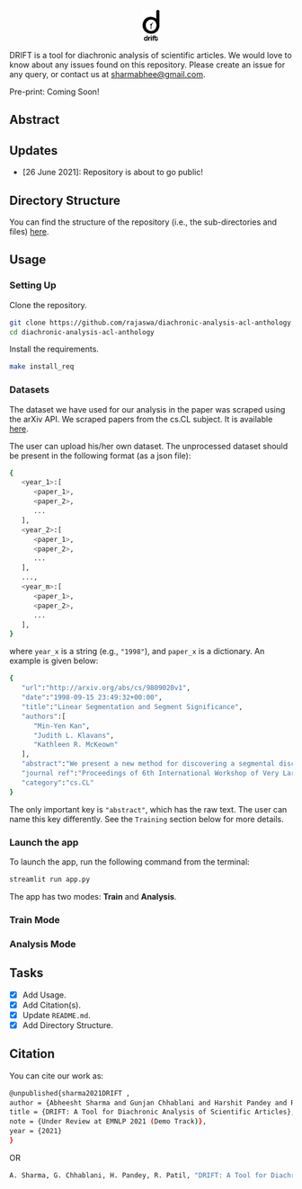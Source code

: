 <p align="center">
  <img src="./misc/images/logo.png" alt="Logo" height=6% width=6%/>
</p>

DRIFT is a tool for diachronic analysis of scientific articles. We would love to know about any issues found on this repository. Please create an issue for any query, or contact us at sharmabhee@gmail.com.

Pre-print: Coming Soon!

## Abstract


## Updates
- [26 June 2021]: Repository is about to go public!

## Directory Structure

You can find the structure of the repository (i.e., the sub-directories and files) [here](misc/DIRSTRUCTURE.md).

## Usage

### Setting Up

Clone the repository.

```sh
git clone https://github.com/rajaswa/diachronic-analysis-acl-anthology.git
cd diachronic-analysis-acl-anthology
```

Install the requirements.

```sh
make install_req
```

### Datasets

The dataset we have used for our analysis in the paper was scraped using the arXiv API. We scraped papers from the cs.CL subject. It is available [here](https://drive.google.com/drive/folders/1boRFknjKieEVWxansaoMTO_3YbMf6kr9?usp=sharing).

The user can upload his/her own dataset. The unprocessed dataset should be present in the following format (as a json file):

```sh
{
   <year_1>:[
      <paper_1>,
      <paper_2>,
      ...
   ],
   <year_2>:[
      <paper_1>,
      <paper_2>,
      ...
   ],
   ...,
   <year_m>:[
      <paper_1>,
      <paper_2>,
      ...
   ],
}

```

where ```year_x``` is a string (e.g., ```"1998"```), and ```paper_x``` is a dictionary. An example is given below:



```sh
{
   "url":"http://arxiv.org/abs/cs/9809020v1",
   "date":"1998-09-15 23:49:32+00:00",
   "title":"Linear Segmentation and Segment Significance",
   "authors":[
      "Min-Yen Kan",
      "Judith L. Klavans",
      "Kathleen R. McKeown"
   ],
   "abstract":"We present a new method for discovering a segmental discourse structure of a\ndocument while categorizing segment function. We demonstrate how retrieval of\nnoun phrases and pronominal forms, along with a zero-sum weighting scheme,\ndetermines topicalized segmentation. Futhermore, we use term distribution to\naid in identifying the role that the segment performs in the document. Finally,\nwe present results of evaluation in terms of precision and recall which surpass\nearlier approaches.",
   "journal ref":"Proceedings of 6th International Workshop of Very Large Corpora\n  (WVLC-6), Montreal, Quebec, Canada: Aug. 1998. pp. 197-205",
   "category":"cs.CL"
}

```

The only important key is ```"abstract"```, which has the raw text. The user can name this key differently. See the ```Training``` section below for more details.


### Launch the app

To launch the app, run the following command from the terminal:

```sh
streamlit run app.py

```

The app has two modes: **Train** and **Analysis**.

### Train Mode

### Analysis Mode

## Tasks

- [x] Add Usage.
- [x] Add Citation(s).
- [x] Update `README.md`.
- [x] Add Directory Structure.

## Citation

You can cite our work as:

```sh
@unpublished{sharma2021DRIFT ,
author = {Abheesht Sharma and Gunjan Chhablani and Harshit Pandey and Rajaswa Patil},
title = {DRIFT: A Tool for Diachronic Analysis of Scientific Articles},
note = {Under Review at EMNLP 2021 (Demo Track)},
year = {2021}
}
```
OR

```sh
A. Sharma, G. Chhablani, H. Pandey, R. Patil, "DRIFT: A Tool for Diachronic Analysis of Scientific Articles", Under Review at EMNLP 2021 (Demo Track), 2021.
```
